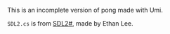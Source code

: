 This is an incomplete version of pong made with Umi.

`SDL2.cs` is from [SDL2#](https://github.com/flibitijibibo/SDL2-CS), made by Ethan Lee.
